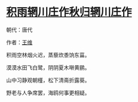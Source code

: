 # [积雨辋川庄作秋归辋川庄作](http://so.gushiwen.org/view_5729.aspx)

朝代：唐代

作者：[王维](http://so.gushiwen.org/author_515.aspx)

积雨空林烟火迟，蒸藜炊黍饷东菑。

漠漠水田飞白鹭，阴阴夏木啭黄鹂。

山中习静观朝槿，松下清斋折露葵。

野老与人争席罢，海鸥何事更相疑。

